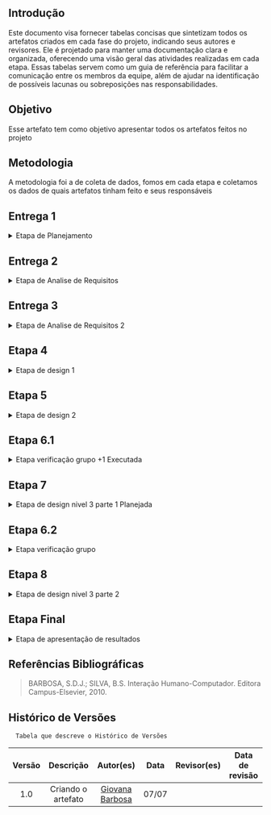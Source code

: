 ## Introdução
Este documento visa fornecer tabelas concisas que sintetizam todos os artefatos criados em cada fase do projeto, indicando seus autores e revisores. Ele é projetado para manter uma documentação clara e organizada, oferecendo uma visão geral das atividades realizadas em cada etapa. Essas tabelas servem como um guia de referência para facilitar a comunicação entre os membros da equipe, além de ajudar na identificação de possíveis lacunas ou sobreposições nas responsabilidades. 

## Objetivo
Esse artefato tem como objetivo apresentar todos os artefatos feitos no projeto

## Metodologia
A metodologia foi a de coleta de dados, fomos em cada etapa e coletamos os dados de quais artefatos tinham feito e seus responsáveis

## Entrega 1
<details>
<summary>Etapa de Planejamento</summary>

<center>

<table>
<thead>
    <tr>
      <th>Atividade</th>
      <th>Responsável </th>
      <th>Revisor</th>
    </tr>
  </thead>
  <tbody>
    <tr>
      <td>Ferramentas do Projeto</td>
      <td>Raissa</td>
      <td>Giovana, João, Lara, Raissa, Rayene, Renata</td>
    </tr>
    <tr>
      <td>Heatmap do projeto</td>
      <td>Rayene</td>
      <td>Giovana</td>
    </tr>
    <tr>
      <td> site escolhido</td>
      <td>Rayene </td>
      <td>Renata e Giovana</td>
    </tr>
    <tr>
      <td>Sites avaliados</td>
      <td>Renata</td>
      <td>Giovana e Rayene</td>
    </tr>
    <tr>
      <td>Processo de design</td>
      <td>Lara</td>
      <td>João Pedro e Renata e Giovana</td>
    </tr>
    <tr>
      <td>cronograma</td>
      <td>Giovana</td>
      <td> Rayene, Renata</td>
    </tr>
    <tr>
      <td>cronograma executado</td>
      <td>Giovana</td>
      <td>Renata</td>
    </tr>
    <tr>
      <td>Apresentação 1</td>
      <td>João e Giovana</td>
      <td>Rayene, Renata, João</td>
    </tr>
  </tbody>
</center>
</table>
</details>

## Entrega 2

<details >
<summary>Etapa de Analise de Requisitos</summary>

<center>

<table>
  <thead>
    <tr>
      <th>Atividade</th>
      <th>Responsável </th>
      <th>Revisor</th>
    </tr>
  </thead>
  <tbody>
    <tr>
      <td>Questionário</td>
      <td>Raissa e Renata</td>
      <td>Renata, Giovana e Rayene</td>
    </tr>
     <tr>
      <td>Entrevista</td>
      <td>Giovana </td>
      <td>Renata</td>
    </tr>
     <tr>
      <td>Analise Competitiva</td>
      <td> Renata</td>
      <td>Rayene e Giovana</td>
    </tr>
    <tr>
      <td>Perfil dos Usuários</td>
      <td>Raissa e Rayene</td>
      <td>Giovana e Renata</td>
    </tr>
    <tr>
      <td>Definir Personas</td>
      <td>João e Lara</td>
      <td>Giovana e Renata e Rayene</td>
    </tr>
    <tr>
      <td>Definir aspectos éticos</td>
      <td>Renata</td>
      <td>Giovana e Rayene</td>
    </tr>
    <tr>
      <td>Análise de Tarefas</td>
      <td>Giovana, João, Lara, Raissa, Rayene e Renata</td>
      <td>Giovana, João, Lara, Raissa, Rayene e Renata</td>
    </tr>
    <tr>
      <td>Definir Cenários</td>
      <td>Giovana, João, Lara, Raissa, Rayene e Renata</td>
      <td>Giovana, João, Lara, Raissa, Rayene e Renata</td>
    </tr>
    <tr>
      <td>Apresentação 2</td>
      <td>Giovana</td>
      <td> Renata</td>
    </tr>
  </tbody>
</table>

</center>

</details>

## Entrega 3

<details >
<summary>Etapa de Analise de Requisitos 2 </summary>

<center>

<table>
   <thead>
    <tr>
      <th>Atividade</th>
      <th>Responsável </th>
      <th>Revisor</th>
    </tr>
  </thead>
  <tbody>
    <tr>
      <td>Princípios gerais do projeto</td>
      <td>Giovana e Renata</td>
      <td>Giovana, Rayene e Renata</td>
    </tr>
    <tr>
      <td>Metas de usabilidade</td>
      <td>Raissa</td>
      <td>Giovana,  Rayene e Renata</td>
    </tr>
    <tr>
      <td>Guia de estilo</td>
      <td>Rayene</td>
      <td>Giovana, João, Lara, Raissa, Rayene e Renata</td>
    </tr>
    <tr>
      <td>Características do site</td>
      <td>Lara e João</td>
      <td>Giovana e Renata</td>
    </tr>
    <tr>
      <td>Apresentação 3</td>
      <td>Giovana</td>
      <td>Renata</td>
    </tr>
  </tbody>
</table>

</center>

</details>

## Etapa 4

<details >
<summary>Etapa de design 1</summary>

<center>

<table>
   <thead>
    <tr>
      <th>Atividade</th>
      <th>Responsável </th>
      <th>Revisor</th>
    </tr>
  </thead>
  <tbody>
    <tr>
      <td>Planejamento da avaliação do Storyboard</td>
      <td>Renata</td>
      <td>Giovana, Rayene e Renata</td>
    </tr>
    <tr>
      <td>Planejamento do relato dos resultados da avaliação do Storyboard</td>
      <td>Rayene</td>
      <td>Giovana</td>
    </tr>
    <tr>
      <td>Planejamento da Avaliação da Análise de tarefas</td>
      <td>Raissa</td>
      <td>Giovana, Rayene e Renata</td>
    </tr>
    <tr>
      <td>Planejamento do relato da avaliação da análise de tarefas</td>
      <td>Giovana</td>
      <td>Giovana, Rayene e Renata</td>
    </tr>
    <tr>
      <td>Apresentação 4</td>
      <td>20/05</td>
      <td>Giovana</td>
      <td>20/05</td>
      <td> Renata</td>
    </tr>
  </tbody>
</table>

</center>

</details>

## Etapa 5

<details >
<summary>Etapa de design 2 </summary>

<center>

<table>
   <thead>
    <tr>
      <th>Atividade</th>
      <th>Responsável </th>
      <th>Revisor</th>
    </tr>
  </thead>
    <tbody>
    <tr>
      <td>Relato dos resultados do Storyboard</td>
      <td>Rayene</td>
      <td>Giovana e Rayene </td>
    </tr>
    <tr>
      <td>Relato dos resultados da Análise de tarefas</td>
      <td>Giovana</td>
      <td>Rayene e Renata</td>
    </tr>
    <tr>
      <td>Storyboard</td>
      <td>Giovana, João, Lara, Raissa, Rayene e Renata</td>
      <td>Giovana, João, Lara, Raissa, Rayene e Renata</td>
    </tr>
    <tr>
      <td>Planejamento da avaliação do protótipo de papel</td>
      <td>Renata</td>
      <td>Giovana</td>
    </tr>
    <tr>
      <td>Planejamento do relato de resultados da avaliação do protótipo de papel</td>
      <td>Raissa </td>
      <td>Giovana e Renata</td>
    </tr>
    <tr>
      <td>Apresentação 5</td>
      <td>Giovana</td>
      <td> Renata</td>
    </tr>
  </tbody>
</table>

</center>

</details>

## Etapa 6.1

<details >
<summary>Etapa verificação grupo +1 Executada</summary>

<center>

<table>
   <thead>
    <tr>
      <th>Atividade</th>
      <th>Responsável </th>
      <th>Revisor</th>
    </tr>
  </thead>
    <tbody>
     <tr>
    <td>Planejamento da Avaliação da etapa 1</td>
    <td>Raissa e Rayene</td>
    <td>Giovana, Lara, Raissa, Rayene e Renata</td>
  </tr>
  <tr>
    <td>Planejamento da Avaliação da etapa 2</td>
    <td>Giovana e Renata</td>
    <td>Giovana, Lara, Raissa, Rayene e Renata</td>
  </tr>
  <tr>
    <td>Planejamento da Avaliação da etapa 3</td>
    <td>Lara e Giovana</td>
    <td>Giovana, Lara, Raissa, Rayene e Renata</td>
  </tr>
  <tr>
    <td>Planejamento da Avaliação da etapa 4</td>
    <td>Raissa e Rayene</td>
    <td>Giovana, Lara, Raissa, Rayene e Renata</td>
  </tr>
  <tr>
    <td>Planejamento da Avaliação da etapa 5</td>
    <td>Giovana e Renata</td>
    <td>Giovana, Lara, Raissa, Rayene e Renata</td>
  </tr>
  <tr>
    <td>Cronograma</td>
    <td>Lara e Giovana</td>
    <td>Giovana, Lara, Raissa, Rayene e Renata</td>
  </tr>
   <tr>
    <td>Ferramentas</td>
    <td>Lara e Giovana</td>
    <td>Giovana, Lara, Raissa, Rayene e Renata</td>
  </tr>
   <tr>
    <td>Cronograma executado</td>
    <td>Lara e Giovana</td>
    <td>Giovana, Lara, Raissa, Rayene e Renata</td>
  </tr>
   <tr>
    <td>Processo de design</td>
    <td>Lara e Giovana</td>
    <td>Giovana, Lara, Raissa, Rayene e Renata</td>
  </tr>
   <tr>
    <td>site avaliado</td>
    <td>Lara e Giovana</td>
    <td>Giovana, Lara, Raissa, Rayene e Renata</td>
  </tr>
   <tr>
    <td>site escolhido</td>
    <td>Lara e Giovana</td>
    <td>Giovana, Lara, Raissa, Rayene e Renata</td>
  </tr>
   <tr>
    <td>metodologia</td>
    <td>Lara e Giovana</td>
    <td>Giovana, Lara, Raissa, Rayene e Renata</td>
  </tr>
  <tr>
    <td>Aspectos Éticos2</td>
    <td>Raissa e Rayene</td>
    <td>Giovana, Lara, Raissa, Rayene e Renata</td>
  </tr>
  <tr>
    <td>Questionário</td>
    <td>Raissa e Rayene</td>
    <td>Giovana, Lara, Raissa, Rayene e Renata</td>
  </tr>
  <tr>
    <td>Entrevista</td>
    <td>Raissa e Rayene</td>
    <td>Giovana, Lara, Raissa, Rayene e Renata</td>
  </tr>
  <tr>
    <td>Perfil do Usuário</td>
    <td>Raissa e Rayene</td>
    <td>Giovana, Lara, Raissa, Rayene e Renata</td>
  </tr>
  <tr>
    <td>Cenários</td>
    <td>Raissa e Rayene</td>
    <td>Giovana, Lara, Raissa, Rayene e Renata</td>
  </tr>
  <tr>
    <td>personas</td>
    <td>Raissa e Rayene</td>
    <td>Giovana, Lara, Raissa, Rayene e Renata</td>
  </tr>
  <tr>
    <td>Analise de Tarefas</td>
    <td>Raissa e Rayene</td>
    <td>Giovana, Lara, Raissa, Rayene e Renata</td>
  </tr>
  <tr>
    <td>Metas de Usabilidade</td>
    <td>Renata e Rayene</td>
    <td>Giovana, Lara, Raissa, Rayene e Renata</td>
  </tr>
  <tr>
    <td>Guia de Estilo</td>
    <td>Renata e Rayene</td>
    <td>Giovana, Lara, Raissa, Rayene e Renata</td>
  </tr>
  <tr>
    <td>Características da plataforma</td>
    <td>Renata e Rayene</td>
    <td>Giovana, Lara, Raissa, Rayene e Renata</td>
  </tr>
  <tr>
    <td>Princípios Gerais do Projeto</td>
    <td>Renata e Rayene</td>
    <td>Giovana, Lara, Raissa, Rayene e Renata</td>
  </tr>
  <tr>
    <td>Planejamento da Avaliação de analise de tarefas</td>
    <td>Giovana e Lara</td>
    <td>Giovana, Lara, Raissa, Rayene e Renata</td>
  </tr>
  <tr>
    <td>Planejamento do Relato dos Resultados da analise de tarefas</td>
    <td>Giovana e Lara</td>
    <td>Giovana, Lara, Raissa, Rayene e Renata</td>
  </tr>
  <tr>
    <td>Termo de Consentimento</td>
    <td>Giovana e Lara</td>
    <td>Giovana, Lara, Raissa, Rayene e Renata</td>
  </tr>
  <tr>
    <td>Planejamento para Storyboards</td>
    <td>Giovana e Lara</td>
    <td>Giovana, Lara, Raissa, Rayene e Renata</td>
  </tr>
  <tr>
    <td>Relato da Analise de Tarefas</td>
    <td>Lara e Raissa</td>
    <td>Giovana, Lara, Raissa, Rayene e Renata</td>
  </tr>
   <tr>
    <td>Relato do storyboard</td>
    <td>Lara e Raissa</td>
    <td>Giovana, Lara, Raissa, Rayene e Renata</td>
  </tr>
   <tr>Planejamento da Avaliação de Prototipação de PapelRelato da etapa 5</td>
    <td>Lara e Raissa</td>
    <td>Giovana, Lara, Raissa, Rayene e Renata</td>
  </tr>
   <tr>
    <td>Planejamento do Relato de Resultados da Prototipação de Papel</td>
    <td>Lara e Raissa</td>
    <td>Giovana, Lara, Raissa, Rayene e Renata</td>
  </tr>
   <tr>
    <td>Termo de consentimento para Prototipação de Papel</td>
    <td>Lara e Raissa</td>
    <td>Giovana, Lara, Raissa, Rayene e Renata</td>
  </tr>
   <tr>
    <td>Relato da etapa 5</td>
    <td>Lara e Raissa</td>
    <td>Giovana, Lara, Raissa, Rayene e Renata</td>
  </tr>
  <tr>
    <td>Apresentação 6.1</td>
    <td>Giovana</td>
    <td>Giovana, Lara, Raissa, Rayene e Renata</td>
  </tr>
  </tbody>
  </tbody>
</table>

</center>

</details>

## Etapa 7

<details >
<summary>Etapa de design nivel 3 parte 1 Planejada</summary>

<center>

<table>
   <thead>
    <tr>
      <th>Atividade</th>
      <th>Responsável </th>
      <th>Revisor</th>
    </tr>
     <tr>
    <td>Protótipo de papel</td>
    <td>Giovana, Lara, Raissa, Rayene e Renata</td>
    <td>Giovana, Lara, Raissa, Rayene e Renata</td>
  </tr>
  <tr>
    <td>Relato dos resultados do Protótipo de Papel</td>
    <td>Giovana</td>
    <td>Giovana, Lara, Raissa, Rayene e Renata</td>
  </tr>
  <tr>
    <td>Planejamento da avaliação do protótipo de alta fidelidade</td>
    <td>Renata e Raissa</td>
    <td>Giovana, Lara, Raissa, Rayene e Renata</td>
  </tr>
  <tr>
    <td>Planejamento do relato dos resultados da avaliação do protótipo de alta fidelidade</td>
    <td>Rayene e Lara</td>
    <td>Giovana, Lara, Raissa, Rayene e Renata</td>
  </tr>
  <tr>
    <td>Apresentação 7</td>
    <td>Giovana</td>
    <td>Giovana, Lara, Raissa, Rayene e Renata</td>
  </tr>
</table>

</center>

</details>

## Etapa 6.2

<details >
<summary>Etapa verificação grupo </summary>

<center>

<table>
   <thead>
    <tr>
      <th>Atividade</th>
      <th>Responsável </th>
      <th>Revisor</th>
    </tr>
  </thead>
    <tbody>
     <tr>
    <td>Planejamento da Avaliação da etapa 1</td>
    <td>Raissa e Rayene</td>
    <td>Giovana, Lara, Raissa, Rayene e Renata</td>
  </tr>
  <tr>
    <td>Planejamento da Avaliação da etapa 2</td>
    <td>Giovana e Renata</td>
    <td>Giovana, Lara, Raissa, Rayene e Renata</td>
  </tr>
  <tr>
    <td>Planejamento da Avaliação da etapa 3</td>
    <td>Lara e Giovana</td>
    <td>Giovana, Lara, Raissa, Rayene e Renata</td>
  </tr>
  <tr>
    <td>Planejamento da Avaliação da etapa 4</td>
    <td>Raissa e Rayene</td>
    <td>Giovana, Lara, Raissa, Rayene e Renata</td>
  </tr>
  <tr>
    <td>Planejamento da Avaliação da etapa 5</td>
    <td>Giovana e Renata</td>
    <td>Giovana, Lara, Raissa, Rayene e Renata</td>
  </tr>
  <tr>
    <td>Cronograma</td>
    <td>Lara e Giovana</td>
    <td>Giovana, Lara, Raissa, Rayene e Renata</td>
  </tr>
   <tr>
    <td>Ferramentas</td>
    <td>Lara e Giovana</td>
    <td>Giovana, Lara, Raissa, Rayene e Renata</td>
  </tr>
   <tr>
    <td>Cronograma executado</td>
    <td>Lara e Giovana</td>
    <td>Giovana, Lara, Raissa, Rayene e Renata</td>
  </tr>
   <tr>
    <td>Processo de design</td>
    <td>Lara e Giovana</td>
    <td>Giovana, Lara, Raissa, Rayene e Renata</td>
  </tr>
   <tr>
    <td>site avaliado</td>
    <td>Lara e Giovana</td>
    <td>Giovana, Lara, Raissa, Rayene e Renata</td>
  </tr>
   <tr>
    <td>site escolhido</td>
    <td>Lara e Giovana</td>
    <td>Giovana, Lara, Raissa, Rayene e Renata</td>
  </tr>
   <tr>
    <td>metodologia</td>
    <td>Lara e Giovana</td>
    <td>Giovana, Lara, Raissa, Rayene e Renata</td>
  </tr>
  <tr>
    <td>Aspectos Éticos2</td>
    <td>Giovana</td>
    <td>Giovana, Lara, Raissa, Rayene e Renata</td>
  </tr>
  <tr>
    <td>Questionário</td>
    <td>Giovana</td>
    <td>Giovana, Lara, Raissa, Rayene e Renata</td>
  </tr>
  <tr>
    <td>Entrevista</td>
    <td>Giovana</td>
    <td>Giovana, Lara, Raissa, Rayene e Renata</td>
  </tr>
  <tr>
    <td>Perfil do Usuário</td>
    <td>Lara</td>
    <td>Giovana, Lara, Raissa, Rayene e Renata</td>
  </tr>
  <tr>
    <td>Cenários</td>
    <td>Giovana, Lara, Raissa, Rayene e Renata</td>
    <td>Giovana, Lara, Raissa, Rayene e Renata</td>
  </tr>
  <tr>
    <td>personas</td>
    <td>Renata</td>
    <td>Giovana, Lara, Raissa, Rayene e Renata</td>
  </tr>
  <tr>
    <td>Analise de Tarefas-Hta</td>
    <td>Giovana, Lara, Raissa, Rayene e Renata</td>
    <td>Giovana, Lara, Raissa, Rayene e Renata</td>
  </tr>
    <tr>
    <td>Analise de Tarefas-GOMS</td>
    <td>Giovana, Lara, Raissa, Rayene e Renata</td>
    <td>Giovana, Lara, Raissa, Rayene e Renata</td>
  </tr>
    <tr>
    <td>Metas de Usabilidade</td>
    <td>Giovana</td>
    <td>Giovana, Lara, Raissa, Rayene e Renata</td>
  </tr>
  <tr>
    <td>Guia de Estilo</td>
    <td>Renata </td>
    <td>Giovana, Lara, Raissa, Rayene e Renata</td>
  </tr>
  <tr>
    <td>Características da plataforma</td>
    <td>Giovana</td>
    <td>Giovana, Lara, Raissa, Rayene e Renata</td>
  </tr>
  <tr>
    <td>Princípios Gerais do Projeto</td>
    <td>Rayene</td>
    <td>Giovana, Lara, Raissa, Rayene e Renata</td>
  </tr>
  <tr>
    <td>Planejamento da Avaliação de analise de tarefas</td>
    <td>Renata</td>
    <td>Giovana, Lara, Raissa, Rayene e Renata</td>
  </tr>
  <tr>
    <td>Planejamento do Relato dos Resultados da analise de tarefas</td>
    <td>Renata</td>
    <td>Giovana, Lara, Raissa, Rayene e Renata</td>
  </tr>
  <tr>
    <td>Planejamento do Relato dos Resultados dos Storyboards</td>
    <td>Giovana </td>
    <td>Giovana, Lara, Raissa, Rayene e Renata</td>
  </tr>
  <tr>
    <td>Planejamento para Storyboards</td>
    <td>Giovana </td>
    <td>Giovana, Lara, Raissa, Rayene e Renata</td>
  </tr>
  <tr>
    <td>Relato da Analise de Tarefas</td>
    <td>Giovana, Lara, Raissa, Rayene e Renata</td>
    <td>Giovana, Lara, Raissa, Rayene e Renata</td>
  </tr>
   <tr>
    <td>Relato do storyboard</td>
    <td>Giovana, Lara, Raissa, Rayene e Renata</td>
    <td>Giovana, Lara, Raissa, Rayene e Renata</td>
  </tr>
   <tr>Planejamento da Avaliação de Prototipação de Papel</td>
    <td>Giovana</td>
    <td>Giovana, Lara, Raissa, Rayene e Renata</td>
  </tr>
   <tr>
    <td>Planejamento do Relato de Resultados da Prototipação de Papel</td>
    <td>Giovana</td>
    <td>Giovana, Lara, Raissa, Rayene e Renata</td>
  </tr>
   <tr>
    <td>Storyboard</td>
    <td>Giovana, Lara, Raissa, Rayene e Renata</td>
    <td>Giovana, Lara, Raissa, Rayene e Renata</td>
  </tr>
  <tr>
    <td>Relato do Prototipo de Papel</td>
    <td>Giovana, Lara, Raissa, Rayene e Renata</td>
    <td>Giovana, Lara, Raissa, Rayene e Renata</td>
  </tr>
  <tr>
    <td>Prototipo de Papel</td>
    <td>Giovana, Lara, Raissa, Rayene e Renata</td>
    <td>Giovana, Lara, Raissa, Rayene e Renata</td>
  </tr>
   <tr>
    <td>Planejamento da Avaliação do Prototipo de Alta Fidelidade</td>
    <td>Giovana</td>
    <td>Giovana, Lara, Raissa, Rayene e Renata</td>
  </tr>
  <tr>
    <td>Planejamento do Relato do Prototipo de Alta Fidelidade</td>
    <td>Renata</td>
    <td>Giovana, Lara, Raissa, Rayene e Renata</td>
  </tr>
   <tr>
    <td>Relato do Prototipo de Alta Fidelidade</td>
    <td>Giovana, Lara, Raissa, Rayene e Renata</td>
    <td>Giovana, Lara, Raissa, Rayene e Renata</td>
  </tr>
  <tr>
    <td>Prototipo de Alta Fidelidade</td>
    <td>Giovana, Lara, Raissa, Rayene e Renata</td>
    <td>Giovana, Lara, Raissa, Rayene e Renata</td>
  </tr>
  <tr>
    <td>Apresentação 6.2</td>
    <td>Giovana</td>
    <td>Giovana, Lara, Raissa, Rayene e Renata</td>
  </tbody>
  </tbody>
</table>

</center>

</details>

## Etapa 8

<details >
<summary>Etapa de design nivel 3 parte 2</summary>

<center>

<table>
   <thead>
    <tr>
      <th>Atividade</th>
      <th>Responsável </th>
      <th>Revisor</th>
    </tr>
  <tr>
    <td>Relato dos resultados da avaliação do protótipo de alta fidelidade</td>
    <td>Giovana, Lara, Raissa, Rayene e Renata</td>
    <td>Giovana, Lara, Raissa, Rayene e Renata</td>
  </tr>
  <tr>
    <td>Prototipo de alta fidelidade</td>
    <td>Giovana, Lara, Raissa, Rayene e Renata</td>
    <td>Giovana, Lara, Raissa, Rayene e Renata</td>
  </tr>
  <tr>
    <td>Apresentação 8</td>
    <td>Giovana</td>
    <td> Renata</td>
  </tr>
</table>

</center>

</details>

## Etapa Final

<details >
<summary>Etapa de apresentação de resultados</summary>

<center>

<table>
   <thead>
    <tr>
      <th>Atividade</th>
      <th>Responsável </th>
      <th>Revisor</th>
    </tr>
   <tr>
    <td>O site selecionado para o projeto </td>
    <td>Raissa </td>
    <td>Giovana, Lara, Raissa, Rayene e Renata</td>
  </tr>
  <tr>
    <td>O planejamento dos recursos e das entregas </td>
    <td>Giovana</td>
    <td>Giovana, Lara, Raissa, Rayene e Renata</td>
  </tr>
  <tr>
    <td>O ciclo de vida </td>
    <td>Renata</td>
    <td>Giovana, Lara, Raissa, Rayene e Renata</td>
  </tr>
  <tr>
    <td>A execução do projeto </td>
    <td>Giovana e Renata</td>
    <td>Giovana, Lara, Raissa, Rayene e Renata</td>
  </tr>
  <tr>
    <td>O(s) resultado(s) alcançado(s) com a execução do projeto </td>
    <td>Rayene</td>
    <td>Giovana, Lara, Raissa, Rayene e Renata</td>
  </tr>
  <tr>
    <td>Uma tabela sintetizando quais ferramentas </td>
    <td>Lara</td>
    <td>Giovana, Lara, Raissa, Rayene e Renata</td>
  </tr>
  <tr>
    <td>Uma tabela sintetizando quais técnicas foram utilizadas </td>
    <td>Raissa</td>
    <td>Giovana, Lara, Raissa, Rayene e Renata</td>
  </tr>
  <tr>
    <td>Uma tabela sintetizando quais artefatos foram criados no projeto  </td>
    <td>Giovana</td>
    <td>Giovana, Lara, Raissa, Rayene e Renata</td>
  </tr>
  <tr>
    <td>Uma tabela sintetizando as avaliações dos protótipos com entrevistadores </td>
    <td>Renata</td>
    <td>Giovana, Lara, Raissa, Rayene e Renata</td>
  </tr>
  <tr>
    <td>Uma tabela sintetizando o método de verificação dos artefatos </td>
    <td>Rayene</td>
    <td>Giovana, Lara, Raissa, Rayene e Renata</td>
  </tr>
  <tr>
    <td>Uma tabela sintetizando os vídeos das apresentações de cada etapa </td>
    <td>Giovana</td>
    <td>Giovana, Lara, Raissa, Rayene e Renata</td>
  </tr>
  <tr>
    <td>Apresentação Final</td>
    <td>Giovana, Lara, Raissa, Rayene e Renata</td>
    <td>Giovana, Lara, Raissa, Rayene e Renata</td>
  </tr>
</table>

</center>

</details>

## Referências Bibliográficas
> BARBOSA, S.D.J.; SILVA, B.S. Interação Humano-Computador. Editora Campus-Elsevier, 2010.

## Histórico de Versões
      Tabela que descreve o Histórico de Versões

|     Versão       |     Descrição      |      Autor(es)      | Data           |  Revisor(es)          |Data de revisão|
| :----------------------------------------------------------: | :-------------------------------: | :-------------------------------------------------: | :-------------------------------: |  :-------------------------------: | :-------------------------------: |
| 1.0 | Criando o artefato|[Giovana Barbosa](https://github.com/gio221) | 07/07